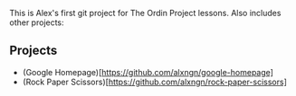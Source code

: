 This is Alex's first git project for The Ordin Project lessons. Also includes other projects:

## Projects
- (Google Homepage)[https://github.com/alxngn/google-homepage]
- (Rock Paper Scissors)[https://github.com/alxngn/rock-paper-scissors]